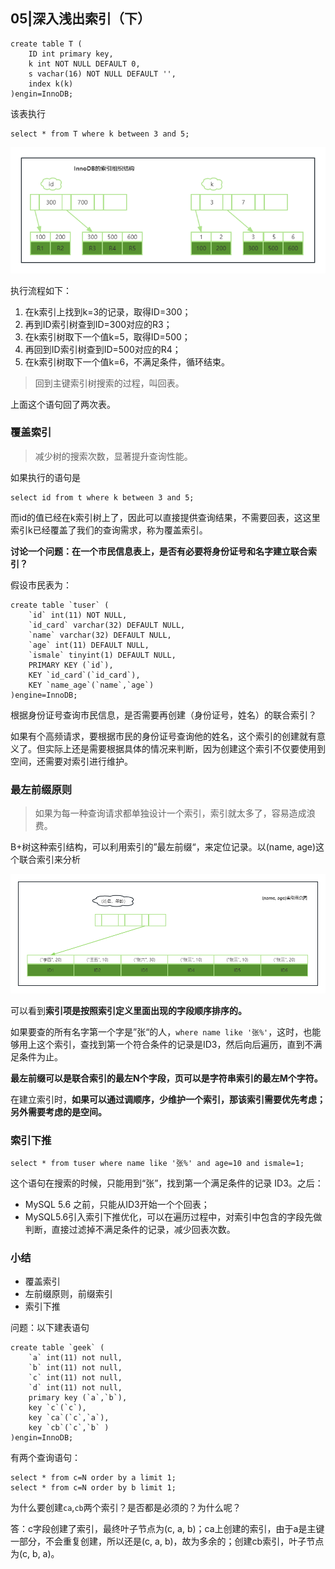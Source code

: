 ## 05|深入浅出索引（下）

```mysql
create table T (
	ID int primary key,
    k int NOT NULL DEFAULT 0,
    s vachar(16) NOT NULL DEFAULT '',
    index k(k)
)engin=InnoDB;
```

该表执行

```mysql
select * from T where k between 3 and 5;
```

![InnoDB索引组织结构](./InnoDB的索引组织结构.png)

执行流程如下：

1. 在k索引上找到k=3的记录，取得ID=300；
2. 再到ID索引树查到ID=300对应的R3；
3. 在k索引树取下一个值k=5，取得ID=500；
4. 再回到ID索引树查到ID=500对应的R4；
5. 在k索引树取下一个值k=6，不满足条件，循环结束。

> 回到主键索引树搜索的过程，叫回表。

上面这个语句回了两次表。



### 覆盖索引

> 减少树的搜索次数，显著提升查询性能。

如果执行的语句是

```mysql
select id from t where k between 3 and 5;
```

而id的值已经在k索引树上了，因此可以直接提供查询结果，不需要回表，这这里索引k已经覆盖了我们的查询需求，称为覆盖索引。

**讨论一个问题：在一个市民信息表上，是否有必要将身份证号和名字建立联合索引？**

假设市民表为：

```mysql
create table `tuser` (
	`id` int(11) NOT NULL,
    `id_card` varchar(32) DEFAULT NULL,
    `name` varchar(32) DEFAULT NULL,
    `age` int(11) DEFAULT NULL,
    `ismale` tinyint(1) DEFAULT NULL,
    PRIMARY KEY (`id`),
    KEY `id_card`(`id_card`),
    KEY `name_age`(`name`,`age`)
)engine=InnoDB;
```

根据身份证号查询市民信息，是否需要再创建（身份证号，姓名）的联合索引？

如果有个高频请求，要根据市民的身份证号查询他的姓名，这个索引的创建就有意义了。但实际上还是需要根据具体的情况来判断，因为创建这个索引不仅要使用到空间，还需要对索引进行维护。



### 最左前缀原则

> 如果为每一种查询请求都单独设计一个索引，索引就太多了，容易造成浪费。

B+树这种索引结构，可以利用索引的”最左前缀“，来定位记录。以(name, age)这个联合索引来分析

![索引](./nameage索引.png)

可以看到**索引项是按照索引定义里面出现的字段顺序排序的。**

如果要查的所有名字第一个字是”张“的人，`where name like '张%'`，这时，也能够用上这个索引，查找到第一个符合条件的记录是ID3，然后向后遍历，直到不满足条件为止。

**最左前缀可以是联合索引的最左N个字段，页可以是字符串索引的最左M个字符。**

在建立索引时，**如果可以通过调顺序，少维护一个索引，那该索引需要优先考虑；另外需要考虑的是空间。**



### 索引下推

```MYSQL
select * from tuser where name like '张%' and age=10 and ismale=1;
```

这个语句在搜索的时候，只能用到“张”，找到第一个满足条件的记录 ID3。之后：

- MySQL 5.6 之前，只能从ID3开始一个个回表；
- MySQL5.6引入索引下推优化，可以在遍历过程中，对索引中包含的字段先做判断，直接过滤掉不满足条件的记录，减少回表次数。



### 小结

- 覆盖索引
- 左前缀原则，前缀索引
- 索引下推



问题：以下建表语句

```mysql
create table `geek` (
	`a` int(11) not null,
    `b` int(11) not null,
    `c` int(11) not null,
    `d` int(11) not null,
    primary key (`a`,`b`),
    key `c`(`c`),
    key `ca`(`c`,`a`),
    key `cb`(`c`,`b` )
)engin=InnoDB;
```

有两个查询语句：

```mysql
select * from c=N order by a limit 1;
select * from c=N order by b limit 1;
```

为什么要创建`ca`,`cb`两个索引？是否都是必须的？为什么呢？

答：c字段创建了索引，最终叶子节点为(c, a, b)；ca上创建的索引，由于a是主键一部分，不会重复创建，所以还是(c, a, b)，故为多余的；创建cb索引，叶子节点为(c, b, a)。